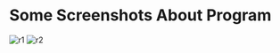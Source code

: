 # Some Screenshots About Program

![r1](https://user-images.githubusercontent.com/64808380/119453218-d7709100-bd3f-11eb-802e-abdc27fb3291.PNG)
![r2](https://user-images.githubusercontent.com/64808380/119453225-d8092780-bd3f-11eb-9b3d-a488452354b7.PNG)
